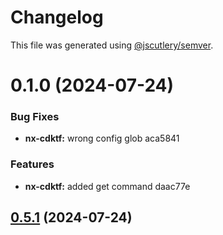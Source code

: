 # Changelog

This file was generated using [@jscutlery/semver](https://github.com/jscutlery/semver).

# 0.1.0 (2024-07-24)


### Bug Fixes

* **nx-cdktf:** wrong config glob aca5841


### Features

* **nx-cdktf:** added get command daac77e



## [0.5.1](///compare/nx-cdktf@0.5.0...nx-cdktf@0.5.1) (2024-07-24)
